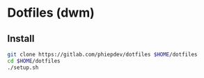# Dotfiles (dwm)

## Install

```bash
git clone https://gitlab.com/phiepdev/dotfiles $HOME/dotfiles
cd $HOME/dotfiles
./setup.sh
```
